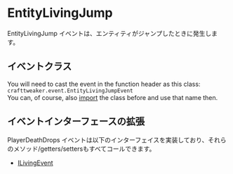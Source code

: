 # EntityLivingJump

EntityLivingJump イベントは、エンティティがジャンプしたときに発生します。

## イベントクラス

You will need to cast the event in the function header as this class:  
`crafttweaker.event.EntityLivingJumpEvent`  
You can, of course, also [import](/AdvancedFunctions/Import/) the class before and use that name then.

## イベントインターフェースの拡張

PlayerDeathDrops イベントは以下のインターフェイスを実装しており、それらのメソッド/getters/settersもすべてコールできます。

- [ILivingEvent](/Vanilla/Events/Events/ILivingEvent/)